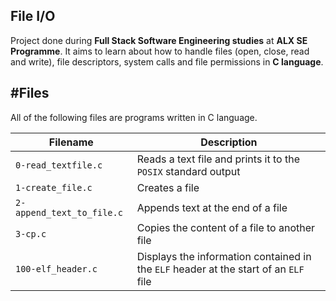 File I/O
---
Project done during **Full Stack Software Engineering studies** at **ALX SE Programme**. It aims to learn about how to handle files (open, close, read and write), file descriptors, system calls and file permissions in **C language**.

#Files
---
All of the following files are programs written in C language.

Filename                   |            Description
---------------------------|-----------------------------
`0-read_textfile.c`        | Reads a text file and prints it to the `POSIX` standard output
`1-create_file.c`          | Creates a file
`2-append_text_to_file.c`  | Appends text at the end of a file
`3-cp.c`                   | Copies the content of a file to another file
`100-elf_header.c`         | Displays the information contained in the `ELF` header at the start of an `ELF` file

